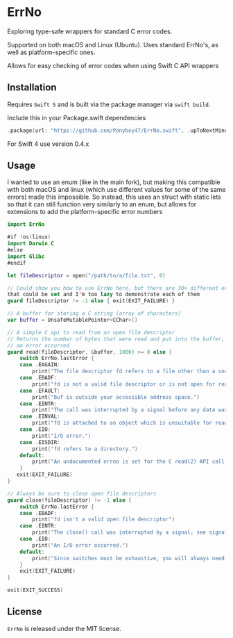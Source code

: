 # ErrNo

Exploring type-safe wrappers for standard C error codes.

Supported on both macOS and Linux (Ubuntu). Uses standard ErrNo's, as well as platform-specific ones.

Allows for easy checking of error codes when using Swift C API wrappers

## Installation

Requires `Swift 5` and is built via the package manager via `swift build`.

Include this in your Package.swift dependencies
```swift
.package(url: "https://github.com/Ponyboy47/ErrNo.swift", .upToNextMinor(from: "0.5.0"))
```
For Swift 4 use version 0.4.x

## Usage

I wanted to use an enum (like in the main fork), but making this compatible with both macOS and linux (which use different values for some of the same errors) made this impossible.
So instead, this uses an struct with static lets so that it can still function very similarly to an enum, but allows for extensions to add the platform-specific error numbers
```swift
import ErrNo

#if !os(linux)
import Darwin.C
#else
import Glibc
#endif

let fileDescriptor = open("/path/to/a/file.txt", 0)

// Could show you how to use ErrNo here, but there are 30+ different errnos
that could be set and I'm too lazy to demonstrate each of them
guard fileDescriptor != -1 else { exit(EXIT_FAILURE) }

// A buffer for storing a C string (array of characters)
var buffer = UnsafeMutablePointer<CChar>()

// A simple C api to read from an open file descriptor
// Returns the number of bytes that were read and put into the buffer, or -1 if
// an error occurred
guard read(fileDescriptor, &buffer, 1000) >= 0 else {
    switch ErrNo.lastError {
    case .EAGAIN:
        print("The file descriptor fd refers to a file other than a socket and has been marked nonblocking, and the read would block.")
    case .EBADF:
        print("fd is not a valid file descriptor or is not open for reading.")
    case .EFAULT:
        print("buf is outside your accessible address space.")
    case .EINTR:
        print("The call was interrupted by a signal before any data was read; see signal(7).")
    case .EINVAL:
        print("fd is attached to an object which is unsuitable for reading; or the file was opened with the O_DIRECT flag, and either the address specified in buf, the value specified in count, or the current file off‐set is not suitably aligned.")
    case .EIO:
        print("I/O error.")
    case .EISDIR:
        print("fd refers to a directory.")
    default:
        print("An undocumented errno is set for the C read(2) API call: \(error)")
    }
   exit(EXIT_FAILURE)
}

// Always be sure to close open file descriptors
guard close(fileDescriptor) != -1 else {
    switch ErrNo.lastError {
    case .EBADF:
        print("fd isn't a valid open file descriptor")
    case .EINTR:
        print("The close() call was interrupted by a signal; see signal(7).")
    case .EIO:
        print("An I/O error occurred.")
    default:
        print("Since switches must be exhaustive, you will always need to include a default case. Or you can make a case statement for all 100+ error numbers ;)")
    }
    exit(EXIT_FAILURE)
}

exit(EXIT_SUCCESS)
```

## License

`ErrNo` is released under the MIT license.
